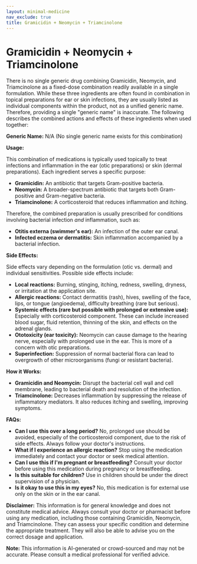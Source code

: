 ```yaml
---
layout: minimal-medicine
nav_exclude: true
title: Gramicidin + Neomycin + Triamcinolone
---
```


# Gramicidin + Neomycin + Triamcinolone

There is no single generic drug combining Gramicidin, Neomycin, and Triamcinolone as a fixed-dose combination readily available in a single formulation.  While these three ingredients are often found in combination in topical preparations for ear or skin infections, they are usually listed as individual components within the product, not as a unified generic name.  Therefore, providing a single "generic name" is inaccurate.  The following describes the combined actions and effects of these ingredients when used together:


**Generic Name:**  N/A (No single generic name exists for this combination)


**Usage:**

This combination of medications is typically used topically to treat infections and inflammation in the ear (otic preparations) or skin (dermal preparations).  Each ingredient serves a specific purpose:

* **Gramicidin:** An antibiotic that targets Gram-positive bacteria.
* **Neomycin:** A broader-spectrum antibiotic that targets both Gram-positive and Gram-negative bacteria.
* **Triamcinolone:** A corticosteroid that reduces inflammation and itching.


Therefore, the combined preparation is usually prescribed for conditions involving bacterial infection *and* inflammation, such as:

* **Otitis externa (swimmer's ear):** An infection of the outer ear canal.
* **Infected eczema or dermatitis:** Skin inflammation accompanied by a bacterial infection.


**Side Effects:**

Side effects vary depending on the formulation (otic vs. dermal) and individual sensitivities.  Possible side effects include:

* **Local reactions:** Burning, stinging, itching, redness, swelling, dryness, or irritation at the application site.
* **Allergic reactions:**  Contact dermatitis (rash), hives, swelling of the face, lips, or tongue (angioedema), difficulty breathing (rare but serious).
* **Systemic effects (rare but possible with prolonged or extensive use):**  Especially with corticosteroid component. These can include increased blood sugar, fluid retention, thinning of the skin,  and effects on the adrenal glands.
* **Ototoxicity (ear toxicity):**  Neomycin can cause damage to the hearing nerve, especially with prolonged use in the ear. This is more of a concern with otic preparations.
* **Superinfection:** Suppression of normal bacterial flora can lead to overgrowth of other microorganisms (fungi or resistant bacteria).


**How it Works:**

* **Gramicidin and Neomycin:** Disrupt the bacterial cell wall and cell membrane, leading to bacterial death and resolution of the infection.
* **Triamcinolone:**  Decreases inflammation by suppressing the release of inflammatory mediators.  It also reduces itching and swelling, improving symptoms.


**FAQs:**

* **Can I use this over a long period?** No, prolonged use should be avoided, especially of the corticosteroid component, due to the risk of side effects. Always follow your doctor's instructions.
* **What if I experience an allergic reaction?** Stop using the medication immediately and contact your doctor or seek medical attention.
* **Can I use this if I'm pregnant or breastfeeding?** Consult your doctor before using this medication during pregnancy or breastfeeding.
* **Is this suitable for children?**  Use in children should be under the direct supervision of a physician.
* **Is it okay to use this in my eyes?** No, this medication is for external use only on the skin or in the ear canal.


**Disclaimer:** This information is for general knowledge and does not constitute medical advice.  Always consult your doctor or pharmacist before using any medication, including those containing Gramicidin, Neomycin, and Triamcinolone. They can assess your specific condition and determine the appropriate treatment.  They will also be able to advise you on the correct dosage and application.


**Note:** This information is AI-generated or crowd-sourced and may not be accurate. Please consult a medical professional for verified advice.